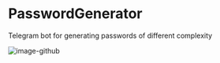 # PasswordGenerator
Telegram bot for generating passwords of different complexity

![image-github](https://github.com/user-attachments/assets/b1de94f0-54ce-4b7e-9ea7-2f821b5145d0)
